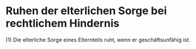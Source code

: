 # Ruhen der elterlichen Sorge bei rechtlichem Hindernis

(1) Die elterliche Sorge eines Elternteils ruht, wenn er geschäftsunfähig ist.